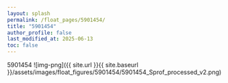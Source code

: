 ```yaml
---
layout: splash
permalink: /float_pages/5901454/
title: "5901454"
author_profile: false
last_modified_at: 2025-06-13
toc: false
---
```

 
5901454
![img-png]({{ site.url }}{{ site.baseurl }}/assets/images/float_figures/5901454/5901454_Sprof_processed_v2.png)